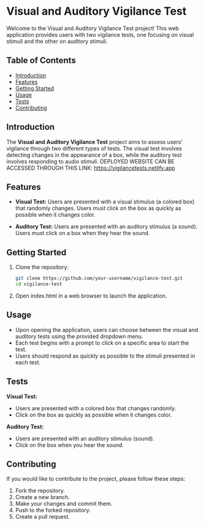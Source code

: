 # Visual and Auditory Vigilance Test

Welcome to the Visual and Auditory Vigilance Test project! This web application provides users with two vigilance tests, one focusing on visual stimuli and the other on auditory stimuli.

## Table of Contents
- [Introduction](#introduction)
- [Features](#features)
- [Getting Started](#getting-started)
- [Usage](#usage)
- [Tests](#tests)
- [Contributing](#contributing)

## Introduction
The **Visual and Auditory Vigilance Test** project aims to assess users' vigilance through two different types of tests. The visual test involves detecting changes in the appearance of a box, while the auditory test involves responding to audio stimuli.
DEPLOYED WEBSITE CAN BE ACCESSED THROUGH THIS LINK: https://vigilancetests.netlify.app


## Features
- **Visual Test:** Users are presented with a visual stimulus (a colored box) that randomly changes. Users must click on the box as quickly as possible when it changes color.

- **Auditory Test:** Users are presented with an auditory stimulus (a sound). Users must click on a box when they hear the sound.

## Getting Started
1. Clone the repository:
   ```bash
   git clone https://github.com/your-username/vigilance-test.git
   cd vigilance-test
2. Open index.html in a web browser to launch the application.

## Usage
- Upon opening the application, users can choose between the visual and auditory tests using the provided dropdown menu.
- Each test begins with a prompt to click on a specific area to start the test.
- Users should respond as quickly as possible to the stimuli presented in each test.

## Tests
**Visual Test:** 
- Users are presented with a colored box that changes randomly.
- Click on the box as quickly as possible when it changes color.

**Auditory Test:**
- Users are presented with an auditory stimulus (sound).
- Click on the box when you hear the sound.

## Contributing
If you would like to contribute to the project, please follow these steps:

1. Fork the repository.
2. Create a new branch.
3. Make your changes and commit them.
4. Push to the forked repository.
5. Create a pull request.